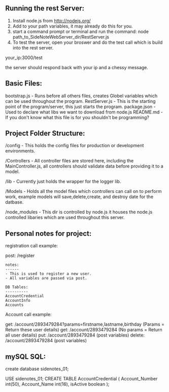Running the rest Server:
------------------------

1. Install node.js from http://nodejs.org/
2. Add to your path variables, it may already do this for you.
3. start a command prompt or terminal and run the command:
node path_to_SideNoteWebServer_dir/RestServer.js
4. To test the server, open your broswer and do the test call which is build into the rest server.

your_ip:3000/test 

the server should respond back with your ip and a chessy message.


Basic Files:
---------
bootstrap.js - Runs before all others files, creates Globel variables which can be used throughout the program.
RestServer.js - This is the starting point of the program/server, this just starts the program.
package.json - Used to declare what libs we want to download from node.js
README.md - If you don't know what this file is for you shouldn't be programming?


Project Folder Structure:
--------------------------
/config - This holds the config files for production or development environments.

/Controllers - All controller files are stored here, including the MainController.js, all controllers should validate data before providing it to a model.

/lib - Currently just holds the wrapper for the logger lib.

/Models - Holds all the model files which controllers can call on to perform work, example models will save,delete,create, and destroy date for the datbase.

/node_modules - This dir is controlled by node.js it houses the node.js controlled libaries which are used throughout this server.


Personal notes for project:
----------------------------

registration call example:

post: /register

	notes:
	------
	- This is used to register a new user.
	- All variables are passed via post.

	DB Tables:
	----------
	AccountCredential
	AccountInfo
	Accounts




Account call example:

get:    /account/2893479284?params=firstname,lastname,birthday (Params = Return these user details)
get:    /account/2893479284 (No params = Return all user details)
put:    /account/2893479284 (post variables)
delete: /account/2893479284 (post variables)



mySQL SQL:
----------

create database sidenotes_01;

USE sidenotes_01;
CREATE TABLE AccountCredential
(
Account_Number int(50),
Account_Name int(16),
isActive boolean
);


